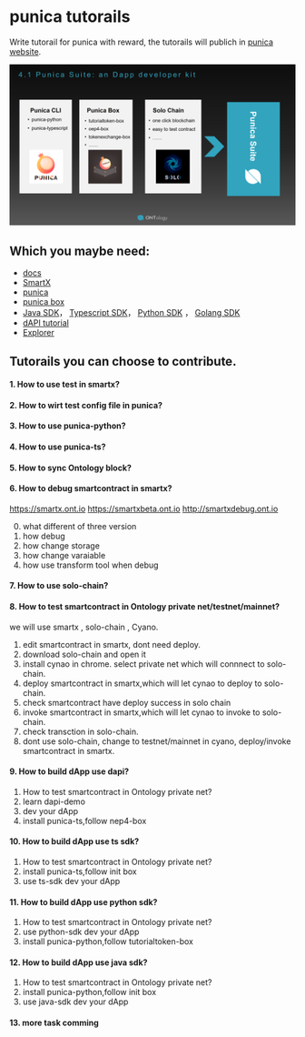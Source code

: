 
# punica tutorails

Write tutorail for punica with reward, the tutorails will publich in [punica website](http://punica.ont.io/).

![punica](image/punica.png)

## Which you maybe need:
* [docs](https://ontio.github.io/documentation/Introduction_of_Ontology_Smart_Contract_en.html)
* [SmartX](https://smartx.ont.io/)
* [punica](https://github.com/punicasuite)
* [punica box](https://github.com/punica-box)
* [Java SDK](https://github.com/ontio/ontology-java-sdk)， [Typescript SDK](https://github.com/ontio/ontology-ts-sdk)， [Python SDK](https://github.com/ontio/ontology-python-sdk) ， [Golang SDK](https://github.com/ontio/ontology-go-sdk)
* [dAPI tutorial](https://ontio.github.io/documentation/ontology_dapp_dev_tutorial_en.html)
* [Explorer](https://explorer.ont.io/)

## Tutorails you can choose to contribute.

#### 1. How to use test in smartx?

#### 2. How to wirt test config file in punica?

#### 3. How to use punica-python?

#### 4. How to use punica-ts?

#### 5. How to sync Ontology block?


#### 6. How to debug smartcontract in smartx?

https://smartx.ont.io
https://smartxbeta.ont.io
http://smartxdebug.ont.io

0. what different of three version
1. how debug
2. how change storage
3. how change varaiable
4. how use transform tool when debug

#### 7. How to use solo-chain?



#### 8. How to test smartcontract in Ontology private net/testnet/mainnet?
we will use smartx , solo-chain  , Cyano.

1. edit smartcontract in smartx, dont need deploy.
2. download solo-chain and open it
3. install cynao in chrome. select private net which will connnect to solo-chain.
4. deploy smartcontract in smartx,which will let cynao to deploy to solo-chain.
5. check smartcontract have deploy success in solo chain
6. invoke smartcontract in smartx,which will let cynao to invoke to solo-chain.
7. check transction in solo-chain.
8. dont use solo-chain, change to testnet/mainnet in cyano, deploy/invoke smartcontract in smartx.


#### 9. How to build dApp use dapi?

1. How to test smartcontract in Ontology private net?
2. learn dapi-demo
3. dev your dApp
4. install punica-ts,follow nep4-box

#### 10. How to build dApp use ts sdk?

1. How to test smartcontract in Ontology private net?
2. install punica-ts,follow init box
3. use ts-sdk dev your dApp


#### 11. How to build dApp use python sdk?

1. How to test smartcontract in Ontology private net?
2. use python-sdk dev your dApp
3. install punica-python,follow tutorialtoken-box

#### 12. How to build dApp use java sdk?
1. How to test smartcontract in Ontology private net?
2. install punica-python,follow init box
3. use java-sdk dev your dApp


#### 13. more task comming